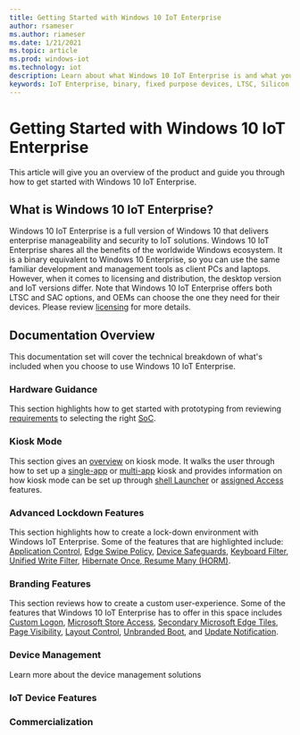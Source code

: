 ```yaml
---
title: Getting Started with Windows 10 IoT Enterprise
author: rsameser
ms.author: riameser
ms.date: 1/21/2021
ms.topic: article
ms.prod: windows-iot
ms.technology: iot
description: Learn about what Windows 10 IoT Enterprise is and what you can do with it.
keywords: IoT Enterprise, binary, fixed purpose devices, LTSC, Silicon
---
```


# Getting Started with Windows 10 IoT Enterprise
This article will give you an overview of the product and guide you through how to get started with Windows 10 IoT Enterprise.

## What is Windows 10 IoT Enterprise?
Windows 10 IoT Enterprise is a full version of Windows 10 that delivers enterprise manageability and security to IoT solutions. Windows 10 IoT Enterprise shares all the benefits of the worldwide Windows ecosystem. It is a binary equivalent to Windows 10 Enterprise, so you can use the same familiar development and management tools as client PCs and laptops. However, when it comes to licensing and distribution, the desktop version and IoT versions differ. Note that Windows 10 IoT Enterprise offers both LTSC and SAC options, and OEMs can choose the one they need for their devices. Please review [licensing](./Commercialization/Licensing.md) for more details.

## Documentation Overview
This documentation set will cover the technical breakdown of what's included when you choose to use Windows 10 IoT Enterprise.

### Hardware Guidance
This section highlights how to get started with prototyping from reviewing [requirements](./Hardware-Guidance/Hardware_Requirements.md) to selecting the right [SoC](./Hardware-Guidance/SoCs.md).  

### Kiosk Mode
This section gives an [overview](./Kiosk-Mode/Kiosk-Mode.md) on kiosk mode. It walks the user through how to set up a [single-app](./Kiosk-Mode/Single-App-Kiosk.md) or [multi-app](./Kiosk-Mode/Multi-App-Kiosk.md) kiosk and provides information on how kiosk mode can be set up through [shell Launcher](./Kiosk-Mode/Shell-Launcher.md) or [assigned Access](./Kiosk-Mode/Assigned-Access.md) features.

### Advanced Lockdown Features
This section highlights how to create a lock-down environment with Windows IoT Enterprise. Some of the features that are highlighted include: [Application Control](Advanced-Lockdown-Features/Application-Control.md), [Edge Swipe Policy](Advanced-Lockdown-Features/Edge-Swipe-Policy.md), [Device Safeguards](Advanced-Lockdown-Features/Device-Safeguards.md), [Keyboard Filter](Advanced-Lockdown-Features/Keyboard-Filter.md), [Unified Write Filter](Advanced-Lockdown-Features/Unified-Write-Filter.md), [Hibernate Once, Resume Many (HORM)](Advanced-Lockdown-Features/HORM.md).

### Branding Features
This section reviews how to create a custom user-experience. Some of the features that Windows 10 IoT Enterprise has to offer in this space includes [Custom Logon](Branding-Features/Custom-Logon.md), [Microsoft Store Access](Branding-Features/Microsoft-Store-Access.md), [Secondary Microsoft Edge Tiles](Branding-Features/Edge-Tiles.md), [Page Visibility](Branding-Features/Page-Visibility.md), [Layout Control](Branding-Features/Layout-Control.md), [Unbranded Boot](Branding-Features/Unbranded-Boot.md), and [Update Notification](Branding-Features/Update-Notification.md).

### Device Management
Learn more about the device management solutions


### IoT Device Features

### Commercialization

###
